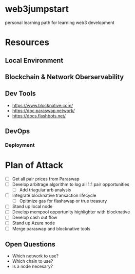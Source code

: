 # web3jumpstart
personal learning path for learning web3 development
# Resources 
## Local Environment
## Blockchain & Network Oberservability 
## Dev Tools
- https://www.blocknative.com/
- https://doc.paraswap.network/
- https://docs.flashbots.net/
## DevOps
### Deployment
# Plan of Attack
- [ ] Get all pair prices from Paraswap
- [ ] Develop arbitrage algorithm to log all 1:1 pair opportunities
  - [ ]  Add triagular arb analysis 
- [ ] Integrate blocknative transaction lifecycle 
  - [ ] Opitmize gas for flashswap or true treasury 
- [ ] Stand up local node  
- [ ] Develop mempool opportunity highlighter with blocknative 
- [ ] Develop cash out flow
- [ ] Stand up Azure node 
- [ ] Merge paraswap and blocknative tools
## Open Questions
- Which network to use? 
- Which chain to use? 
- Is a node necesary? 




